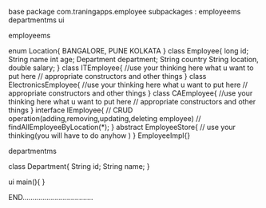 base package com.traningapps.employee
subpackages :
employeems
departmentms
ui

employeems

enum Location{
BANGALORE,
PUNE
KOLKATA
}
class Employee{
long id;
String name
int age;
Department department;
String country
String location,
double salary;
}
class ITEmployee{
//use your thinking here what u want to put here
// appropriate constructors and other things
}
class ElectronicsEmployee{
//use your thinking here what u want to put here
// appropriate constructors and other things
}
class CAEmployee{
//use your thinking here what u want to put here
// appropriate constructors and other things
}
interface IEmployee{
// CRUD operation(adding,removing,updating,deleting employee)
// findAllEmployeeByLocation(*);
}
abstract EmployeeStore{
// use your thinking(you will have to do anyhow )
}
EmployeeImpl{}


departmentms

class Department{
String id;
String name;
}

ui
main(){
}

END...................................